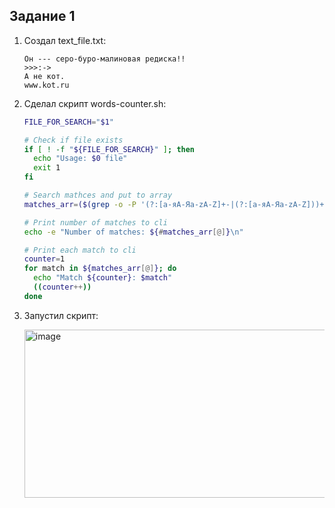 ## Задание 1
1) Создал text_file.txt:
   
   ```text
   Он --- серо-буро-малиновая редиска!!
   >>>:->
   А не кот.
   www.kot.ru
   ```

2) Сделал скрипт words-counter.sh:

   ```bash
   FILE_FOR_SEARCH="$1"

   # Check if file exists
   if [ ! -f "${FILE_FOR_SEARCH}" ]; then
     echo "Usage: $0 file"
     exit 1
   fi

   # Search mathces and put to array
   matches_arr=($(grep -o -P '(?:[а-яА-Яa-zA-Z]+-|(?:[а-яА-Яa-zA-Z]))+' ${FILE_FOR_SEARCH}))

   # Print number of matches to cli
   echo -e "Number of matches: ${#matches_arr[@]}\n"

   # Print each match to cli
   counter=1
   for match in ${matches_arr[@]}; do
     echo "Match ${counter}: $match"
     ((counter++))
   done
   ```

3) Запустил скрипт:

   <img width="890" height="269" alt="image" src="https://github.com/user-attachments/assets/5f310911-433b-4dfc-97b5-0e75ca3a056a" />

   
